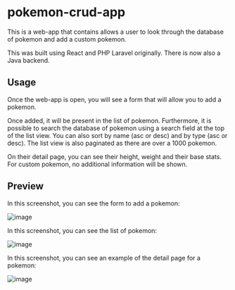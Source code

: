 # pokemon-crud-app
This is a web-app that contains allows a user to look through the database of pokemon and add a custom pokemon. 

This was built using React and PHP Laravel originally. There is now also a Java backend.

## Usage

Once the web-app is open, you will see a form that will allow you to add a pokemon.

Once added, it will be present in the list of pokemon. Furthermore, it is possible to search the database of pokemon using a search field at the top of the list view.
You can also sort by name (asc or desc) and by type (asc or desc). The list view is also paginated as there are over a 1000 pokemon. 

On their detail page, you can see their height, weight and their base stats. For custom pokemon, no additional information will be shown.

## Preview

In this screenshot, you can see the form to add a pokemon:

![image](https://github.com/mat-liet/pokemon-crud-app/assets/58524922/353a644b-37ab-437b-be17-dc3bacc4a1d1)

In this screenshot, you can see the list of pokemon:

![image](https://github.com/mat-liet/pokemon-crud-app/assets/58524922/7a5a29a8-0100-4f78-90c4-882342e4d4a1)

In this screenshot, you can see an example of the detail page for a pokemon:

![image](https://github.com/mat-liet/pokemon-crud-app/assets/58524922/f8a82bd2-4662-4e14-933f-f6311fa20e0f)
